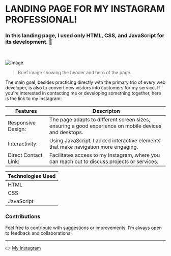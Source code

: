 # LANDING PAGE FOR MY INSTAGRAM PROFESSIONAL!

### In this landing page, I used only HTML, CSS, and JavaScript for its development. 🚀

<br>

![image](https://github.com/user-attachments/assets/af418817-d21f-4474-94b1-506db3499a32)


> Brief image showing the header and hero of the page.


The main goal, besides practicing directly with the primary trio of every web developer, is also to convert new visitors into customers for my service. If you're interested in contacting me or developing something together, here is the link to my Instagram:


|Features|Descripton |
|---------|-----------|
| Responsive Design: | The page adapts to different screen sizes, ensuring a good experience on mobile devices and desktops. |
| Interactivity: | Using JavaScript, I added interactive elements that make navigation more engaging. |
| Direct Contact Link: | Facilitates access to my Instagram, where you can reach out to discuss projects or services. |



| Technologies Used  |
|--------------------|
| HTML               | 
| CSS                | 
| JavaScript         | 

### Contributions

Feel free to contribute with suggestions or improvements. I’m always open to feedback and collaborations!

<hr />

👉 [My Instagram](https://www.instagram.com/rafaa_dev/)
